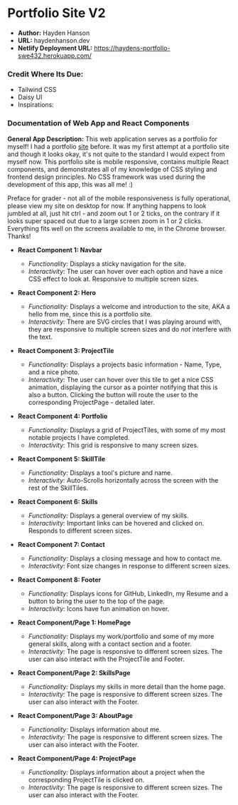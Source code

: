 # Portfolio Site V2

* **Author:** Hayden Hanson
* **URL:** haydenhanson.dev
* **Netlify Deployment URL:** https://haydens-portfolio-swe432.herokuapp.com/

### Credit Where Its Due:
* Tailwind CSS
* Daisy UI
* Inspirations: 

### Documentation of Web App and React Components

**General App Description:** This web application serves as a portfolio for myself! I had a portfolio [site](https://mason.gmu.edu/~hhanson2/) before. It was my first attempt at a portfolio site and though it looks okay, it's not quite to the standard I would expect from myself now. This portfolio site is mobile responsive, contains multiple React components, and demonstrates all of my knowledge of CSS styling and frontend design principles. No CSS framework was used during the development of this app, this was all me! :)

Preface for grader - not all of the mobile responsiveness is fully operational, please view my site on desktop for now. If anything happens to look jumbled at all, just hit ctrl - and zoom out 1 or 2 ticks, on the contrary if it looks super spaced out due to a large screen zoom in 1 or 2 clicks. Everything fits well on the screens available to me, in the Chrome browser. Thanks!

* **React Component 1: Navbar** 
  * *Functionality:* Displays a sticky navigation for the site.
  * *Interactivity:* The user can hover over each option and have a nice CSS effect to look at. Responsive to multiple screen sizes.
  
* **React Component 2: Hero** 
  * *Functionality:* Displays a welcome and introduction to the site, AKA a hello from me, since this is a portfolio site.
  * *Interactivity:* There are SVG circles that I was playing around with, they are responsive to multiple screen sizes and do _not_ interfere with the text.
  
* **React Component 3: ProjectTile** 
  * *Functionality:* Displays a projects basic information - Name, Type, and a nice photo.
  * *Interactivity:* The user can hover over this tile to get a nice CSS animation, displaying the cursor as a pointer notifying that this is also a button. Clicking the button will route the user to the corresponding ProjectPage - detailed later.
  
* **React Component 4: Portfolio** 
  * *Functionality:* Displays a grid of ProjectTiles, with some of my most notable projects I have completed.
  * *Interactivity:* This grid is responsive to many screen sizes. 
  
* **React Component 5: SkillTile** 
  * *Functionality:* Displays a tool's picture and name.
  * *Interactivity:* Auto-Scrolls horizontally across the screen with the rest of the SkillTiles.
  
* **React Component 6: Skills** 
  * *Functionality:* Displays a general overview of my skills.
  * *Interactivity:* Important links can be hovered and clicked on. Responds to different screen sizes.
  
* **React Component 7: Contact** 
  * *Functionality:* Displays a closing message and how to contact me.
  * *Interactivity:* Font size changes in response to different screen sizes.
  
* **React Component 8: Footer** 
  * *Functionality:* Displays icons for GitHub, LinkedIn, my Resume and a button to bring the user to the top of the page.
  * *Interactivity:* Icons have fun animation on hover.
  
* **React Component/Page 1: HomePage** 
  * *Functionality:* Displays my work/portfolio and some of my more general skills, along with a contact section and a footer.
  * *Interactivity:* The page is responsive to different screen sizes. The user can also interact with the ProjectTile and Footer.
  
* **React Component/Page 2: SkillsPage** 
  * *Functionality:* Displays my skills in more detail than the home page.
  * *Interactivity:* The page is responsive to different screen sizes. The user can also interact with the Footer.
  
* **React Component/Page 3: AboutPage** 
  * *Functionality:* Displays information about me.
  * *Interactivity:* The page is responsive to different screen sizes. The user can also interact with the Footer.
  
* **React Component/Page 4: ProjectPage** 
  * *Functionality:* Displays information about a project when the corresponding ProjectTile is clicked on.
  * *Interactivity:* The page is responsive to different screen sizes. The user can also interact with the Footer.
 
